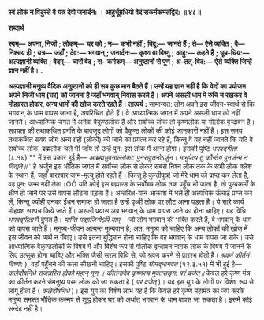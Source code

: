 **स्वं लोकं न विदुस्ते वै यत्र देवो जनार्दन: ।** **आहुर्धूम्रधियो वेदं सकर्मकमतद्विद: ॥ ४८॥** 

**शब्दार्थ** 

**स्वम्—** **अपना, निजी** **; लोकम्—** **घर को** **; न—** **कभी नहीं** **; विदु:—** **जानते हैं** **; ते—** **ऐसे व्यक्ति** **; वै—** **निश्चय ही** **; यत्र—** **जहाँ** **;** **देव:—** **भगवान्** **; जनार्दन:—** **कृष्ण या विष्णु** **; आहु:—** **कहते हैं** **; धूम्र-धिय:—** **अल्पज्ञानी व्यक्ति** **; वेदम्—** **चारों वेद** **; स-** **कर्मकम्—** **अनुष्ठानों से पूर्ण** **; अ-तत्-विद:—** **ऐसे व्यक्ति जिन्हें ज्ञान नहीं है।** **.** 

**अल्पज्ञानी मनुष्य वैदिक अनुष्ठानों को ही सब कुछ मान बैठते हैं। उन्हें यह ज्ञान नहीं है कि** **वेदों का प्रयोजन अपने निजी धाम (घर) को जानना है जहाँ भगवान् निवास करते हैं। अपने** **असली धाम में रुचि न रखकर वे मोहग्रस्त होकर, अन्य धामों की खोज करते रहते हैं।** **तात्पर्य :** सामान्यत: लोग अपने इस जीवन-स्वार्थ से कि भगवान् के धाम वापस जाना है, अपरिचित होते हैं। वे आध्यात्मिक जगत में अपने असली धाम को नहीं जानते। आध्यात्मिक जगत में अनेक वैकुण्ठलोक हैं और सर्वोच्च लोक तो कृष्णलोक या गोलोक वृन्दावन है। सवयता की तथाकथित प्रगति के बावजूद लोगों को वैकुण्ठ लोकों की कोई जानकारी नहीं है। इस समय तथाकथित सवय लोग अन्य ग्रहों (लोकों) को जाने का प्रयत्न कर रहे हैं, किन्तु वे यह नहीं जानते कि यदि वे सर्वोच्च लोक, ब्रह्मलोक चले भी जाँय तो उन्हें पुन: इस लोक में आना होगा। इसकी पुष्टि *भगवद्गीता* (८.१६) ** में इस प्रकार हुई है— *आब्रह्मभुवनाल्लोका: पुनरावॢतनोऽर्जुन।* *मामुपेत्य तु कौन्तेय पुनर्जन्म न विद्यते॥* ''हे अर्जुन इस भौतिक जगत में सर्वोच्च लोक से लेकर सबसे निश्न लोक तक के सभी लोक क्लेश के स्थान हैं, जहाँ बारश्बार जन्म-मृत्यु होते रहते हैं। किन्तु हे कुन्तीपुत्र! जो मेरे धाम को प्राप्त कर लेता है, वह पुन: जन्म नहीं लेता।ÓÓ यदि कोई इस ब्रह्माण्ड के सर्वोच्च लोक तक पहुँच भी जाता है, तो पुण्यकर्मों के क्षीण हो जाने पर उसे वापस लौटना पड़ता है। अन्तरिक्ष-यान आकाश में भले ही अत्यधिक ऊँचाई प्राप्त कर लें, किन्तु ज्योंही उनका ईंधन समाप्त हो जाता है उन्हें पृथ्वी लोक पर लौट आना पड़ता है। ये सारे कार्य मोहवश सश्पन्न किये जाते हैं। असली प्रयास अब भगवान् के धाम वापस जाने का होना चाहिए। यह विधि *भगवद्गीता* में वॢणत है। *यान्ति मद्याजिनोऽपि माम्* —जो लोग भगवान् की भक्ति करते हैं, वे भगवान् के धाम को वापस जाते हैं। मनुष्य-जीवन अत्यन्त मूल्यवान है; अत: मनुष्य को चाहिए कि अन्य लोकों की खोज में इस जीवन को व्यर्थ न गँवाए। उसे इतना बुद्धिमान होना चाहिए कि वह भगवान् के धाम वापस जा सके। उसे आध्यात्मिक वैकुण्ठलोकों के विषय में और विशेष रूप से गोलोक वृन्दावन नामक लोक के विषय में जानने के लिए उत्सुक होना चाहिए और भक्ति जैसी सरल विधि से, जो श्रवण करने से प्रारश्भ होती है ( *श्रवणं कीर्तनं विष्णो:* ), वहाँ पहुँचने की कला सीखनी चाहिए। इसकी पुष्टि *श्रीमद्भागवत* (१२.३.५१) में भी हुई है— *कलेर्दोषनिधे राजन्नस्ति ह्येको महान् गुण:।* *कीर्तनादेव कृष्णस्य मुक्तसङ्ग: परं व्रजेत्॥* केवल हरे कृष्ण मंत्र का कीर्तन करने सेमनुष्य परम लोक को जा सकता है ( *परं व्रजेत्* )। यह इस युग के लोगों पर विशेष रूप से लागू होता है ( *कलेर्दोषनिधे* )। इस युग का विशेष लाभ यह है कि केवल हरे कृष्ण महामंत्र का जप करके मनुष्य समस्त भौतिक कल्मष से शुद्ध होकर घर को अर्थात् भगवान् के धाम वापस जा सकता है। इसमें कोई सन्देह नहीं है।  